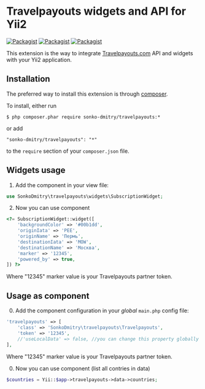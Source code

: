 Travelpayouts widgets and API for Yii2
================
[![Packagist](https://img.shields.io/packagist/l/sonko-dmitry/travelpayouts.svg)](https://github.com/SonkoDmitry/travelpayouts/blob/master/LICENSE.md)
[![Packagist](https://img.shields.io/packagist/v/sonko-dmitry/travelpayouts.svg)](https://packagist.org/packages/sonko-dmitry/travelpayouts)
[![Packagist](https://img.shields.io/packagist/dt/sonko-dmitry/travelpayouts.svg)](https://packagist.org/packages/sonko-dmitry/travelpayouts)

This extension is the way to integrate [Travelpayouts.com](http://travelpayouts.com) API and widgets with your Yii2 application.

Installation
------------
The preferred way to install this extension is through [composer](http://getcomposer.org/download/). 

 To install, either run
 ```
 $ php composer.phar require sonko-dmitry/travelpayouts:*
 ```
 or add
 ```
 "sonko-dmitry/travelpayouts": "*"
 ```
 to the `require` section of your `composer.json` file.


Widgets usage
-----
1. Add the component in your view file:
 ```php
 use SonkoDmitry\travelpayouts\widgets\SubscriptionWidget;
 ```

2. Now you can use component
 ```php
 <?= SubscriptionWidget::widget([
     'backgroundColor' => '#00b1dd',
     'originIata' => 'PEE',
     'originName' => 'Пермь',
     'destinationIata' => 'MOW',
     'destinationName' => 'Москва',
     'marker' => '12345',
     'powered_by' => true,
 ]) ?>
 ```
 Where "12345" marker value is your Travelpayouts partner token.
 
 Usage as component
 ------------------
 
0. Add the component configuration in your *global* `main.php` config file:
```php
'travelpayouts' => [
    'class' => 'SonkoDmitry\travelpayouts\Travelpayouts',
    'token' => '12345',
    //'useLocalData' => false, //you can change this property globally for all data components, if you want use only remote data for examle
],
```
Where "12345" marker value is your Travelpayouts partner token.
  
0. Now you can use component (list all contries in data)
```php
$countries = Yii::$app->travelpayouts->data->countries;

``` 